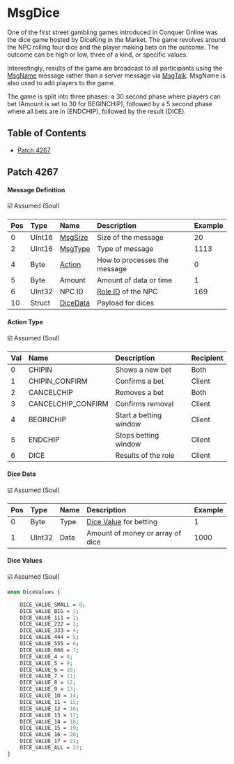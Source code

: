 # MsgDice

One of the first street gambling games introduced in Conquer Online was the dice game hosted by DiceKing in the Market. The game revolves around the NPC rolling four dice and the player making bets on the outcome. The outcome can be high or low, three of a kind, or specific values.

Interestingly, results of the game are broadcast to all participants using the [MsgName](msgname.md) message rather than a server message via [MsgTalk](msgtalk.md). MsgName is also used to add players to the game.

The game is split into three phases: a 30 second phase where players can bet (Amount is set to 30 for BEGINCHIP), followed by a 5 second phase where all bets are in (ENDCHIP), followed by the result (DICE).

## Table of Contents

* [Patch 4267](#patch-4267)

## Patch 4267

#### Message Definition

☑️ Assumed (Soul)

| Pos | Type | Name | Description | Example |
|:-------|:--------|:--------|:--------|:--------|
| 0  | UInt16 | [MsgSize](index.md#message-header) | Size of the message | 20 |
| 2  | UInt16 | [MsgType](index.md#message-header) | Type of message | 1113 |
| 4 | Byte | [Action](#action-type) | How to processes the message | 0 |
| 5 | Byte | Amount | Amount of data or time | 1 |
| 6 | UInt32 | NPC ID | [Role ID](../identifiers.md) of the NPC | 169 |
| 10 | Struct | [DiceData](#dice-data) | Payload for dices | |

#### Action Type

☑️ Assumed (Soul)

| Val | Name | Description | Recipient |
|:------|:--------|:--------|:--------|
| 0 | CHIPIN | Shows a new bet | Both |
| 1 | CHIPIN_CONFIRM | Confirms a bet | Client |
| 2 | CANCELCHIP | Removes a bet | Both |
| 3 | CANCELCHIP_CONFIRM | Confirms removal | Client |
| 4 | BEGINCHIP | Start a betting window | Client |
| 5 | ENDCHIP | Stops betting window | Client |
| 6 | DICE | Results of the role | Client |

#### Dice Data

☑️ Assumed (Soul)

| Pos | Type | Name | Description | Example |
|:-------|:--------|:--------|:--------|:--------|
| 0 | Byte | Type | [Dice Value](#dice-values) for betting | 1 |
| 1 | UInt32 | Data | Amount of money or array of dice | 1000 |


#### Dice Values

☑️ Assumed (Soul)

```proto
enum DiceValues {

    DICE_VALUE_SMALL = 0;
    DICE_VALUE_BIG = 1;
    DICE_VALUE_111 = 2;
    DICE_VALUE_222 = 3;
    DICE_VALUE_333 = 4;
    DICE_VALUE_444 = 5;
    DICE_VALUE_555 = 6;
    DICE_VALUE_666 = 7;
    DICE_VALUE_4 = 8;
    DICE_VALUE_5 = 9;
    DICE_VALUE_6 = 10;
    DICE_VALUE_7 = 11;
    DICE_VALUE_8 = 12;
    DICE_VALUE_9 = 13;
    DICE_VALUE_10 = 14;
    DICE_VALUE_11 = 15;
    DICE_VALUE_12 = 16;
    DICE_VALUE_13 = 17;
    DICE_VALUE_14 = 18;
    DICE_VALUE_15 = 19;
    DICE_VALUE_16 = 20;
    DICE_VALUE_17 = 21;
    DICE_VALUE_ALL = 22;
}
```